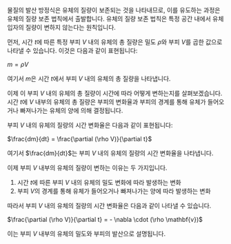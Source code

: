 물질의 발산 방정식은 유체의 질량이 보존되는 것을 나타내므로, 이를 유도하는 과정은 유체의 질량 보존 법칙에서 출발합니다. 유체의 질량 보존 법칙은 특정 공간 내에서 유체 입자의 질량이 변하지 않는다는 원칙입니다.

먼저, 시간 $t$에 따른 특정 부피 $V$ 내의 유체의 총 질량은 밀도 $\rho$와 부피 $V$를 곱한 값으로 나타낼 수 있습니다. 이것은 다음과 같이 표현됩니다:

$m = \rho V$

여기서 $m$은 시간 $t$에서 부피 $V$ 내의 유체의 총 질량을 나타냅니다.

이제 이 부피 $V$ 내의 유체의 총 질량이 시간에 따라 어떻게 변하는지를 살펴보겠습니다. 시간 $t$에 $V$ 내부의 유체의 총 질량은 부피의 변화율과 부피의 경계를 통해 유체가 들어오거나 빠져나가는 유체의 양에 의해 결정됩니다.

부피 $V$ 내의 유체의 질량의 시간 변화율은 다음과 같이 표현됩니다:

$\frac{dm}{dt} = \frac{\partial (\rho V)}{\partial t}$

여기서 $\frac{dm}{dt}$는 부피 $V$ 내의 유체의 질량의 시간 변화율을 나타냅니다.

이제 부피 $V$ 내부의 유체의 질량이 변하는 이유는 두 가지입니다.

1. 시간 $t$에 따른 부피 $V$ 내의 유체의 밀도 변화에 따라 발생하는 변화
2. 부피 $V$의 경계를 통해 유체가 들어오거나 빠져나가는 양에 따라 발생하는 변화

따라서 부피 $V$ 내의 유체의 질량의 시간 변화율은 다음과 같이 나타낼 수 있습니다.

$\frac{\partial (\rho V)}{\partial t} = - \nabla \cdot (\rho \mathbf{v})$

이는 부피 $V$ 내부의 유체의 밀도와 부피의 발산으로 설명됩니다.
